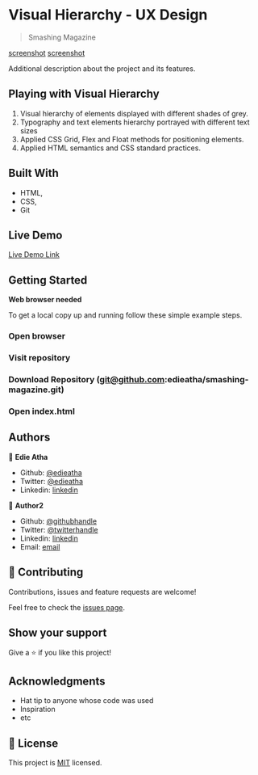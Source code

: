 # Visual Hierarchy - UX Design

> Smashing Magazine

[screenshot](./images/1.png)
[screenshot](./images/3.png)

Additional description about the project and its features.

## Playing with Visual Hierarchy

1. Visual hierarchy of elements displayed with different shades of grey.
2. Typography and text elements hierarchy portrayed with different text sizes
3. Applied CSS Grid, Flex and Float methods for positioning elements.
4. Applied HTML semantics and CSS standard practices.

## Built With

- HTML,
- CSS,
- Git

## Live Demo

[Live Demo Link](https://heuristic-murdock-0f43b7.netlify.app/)

## Getting Started

**Web browser needed**

To get a local copy up and running follow these simple example steps.

### Open browser

### Visit repository

### Download Repository (git@github.com:edieatha/smashing-magazine.git)

### Open index.html

## Authors

👤 **Edie Atha**

- Github: [@edieatha](https://github.com/edieatha)
- Twitter: [@edieatha](https://twitter.com/edieatha)
- Linkedin: [linkedin](https://www.linkedin.com/in/edieatha/)

👤 **Author2**

- Github: [@githubhandle](https://github.com/chirchir12)
- Twitter: [@twitterhandle](https://twitter.com/shadochir)
- Linkedin: [linkedin](https://www.linkedin.com/in/chirma/)
- Email: [email](chirchir7370@gmail.com)

## 🤝 Contributing

Contributions, issues and feature requests are welcome!

Feel free to check the [issues page](https://github.com/edieatha/smashing-magazine/issues).

## Show your support

Give a ⭐️ if you like this project!

## Acknowledgments

- Hat tip to anyone whose code was used
- Inspiration
- etc

## 📝 License

This project is [MIT](lic.url) licensed.
